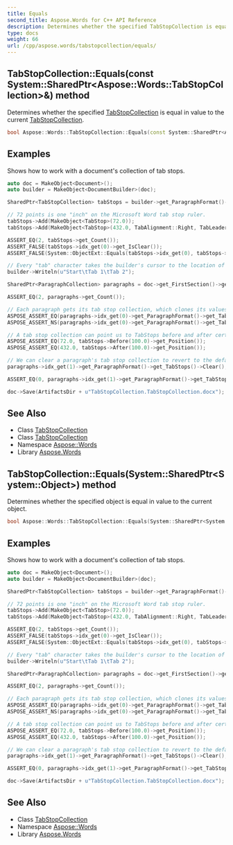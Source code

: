 ```yaml
---
title: Equals
second_title: Aspose.Words for C++ API Reference
description: Determines whether the specified TabStopCollection is equal in value to the current TabStopCollection.
type: docs
weight: 66
url: /cpp/aspose.words/tabstopcollection/equals/
---
```

## TabStopCollection::Equals(const System::SharedPtr\<Aspose::Words::TabStopCollection\>\&) method


Determines whether the specified [TabStopCollection](../) is equal in value to the current [TabStopCollection](../).

```cpp
bool Aspose::Words::TabStopCollection::Equals(const System::SharedPtr<Aspose::Words::TabStopCollection> &rhs)
```


## Examples



Shows how to work with a document's collection of tab stops. 
```cpp
auto doc = MakeObject<Document>();
auto builder = MakeObject<DocumentBuilder>(doc);

SharedPtr<TabStopCollection> tabStops = builder->get_ParagraphFormat()->get_TabStops();

// 72 points is one "inch" on the Microsoft Word tab stop ruler.
tabStops->Add(MakeObject<TabStop>(72.0));
tabStops->Add(MakeObject<TabStop>(432.0, TabAlignment::Right, TabLeader::Dashes));

ASSERT_EQ(2, tabStops->get_Count());
ASSERT_FALSE(tabStops->idx_get(0)->get_IsClear());
ASSERT_FALSE(System::ObjectExt::Equals(tabStops->idx_get(0), tabStops->idx_get(1)));

// Every "tab" character takes the builder's cursor to the location of the next tab stop.
builder->Writeln(u"Start\tTab 1\tTab 2");

SharedPtr<ParagraphCollection> paragraphs = doc->get_FirstSection()->get_Body()->get_Paragraphs();

ASSERT_EQ(2, paragraphs->get_Count());

// Each paragraph gets its tab stop collection, which clones its values from the document builder's tab stop collection.
ASPOSE_ASSERT_EQ(paragraphs->idx_get(0)->get_ParagraphFormat()->get_TabStops(), paragraphs->idx_get(1)->get_ParagraphFormat()->get_TabStops());
ASPOSE_ASSERT_NS(paragraphs->idx_get(0)->get_ParagraphFormat()->get_TabStops(), paragraphs->idx_get(1)->get_ParagraphFormat()->get_TabStops());

// A tab stop collection can point us to TabStops before and after certain positions.
ASPOSE_ASSERT_EQ(72.0, tabStops->Before(100.0)->get_Position());
ASPOSE_ASSERT_EQ(432.0, tabStops->After(100.0)->get_Position());

// We can clear a paragraph's tab stop collection to revert to the default tabbing behavior.
paragraphs->idx_get(1)->get_ParagraphFormat()->get_TabStops()->Clear();

ASSERT_EQ(0, paragraphs->idx_get(1)->get_ParagraphFormat()->get_TabStops()->get_Count());

doc->Save(ArtifactsDir + u"TabStopCollection.TabStopCollection.docx");
```

## See Also

* Class [TabStopCollection](../)
* Class [TabStopCollection](../)
* Namespace [Aspose::Words](../../)
* Library [Aspose.Words](../../../)
## TabStopCollection::Equals(System::SharedPtr\<System::Object\>) method


Determines whether the specified object is equal in value to the current object.

```cpp
bool Aspose::Words::TabStopCollection::Equals(System::SharedPtr<System::Object> obj) override
```


## Examples



Shows how to work with a document's collection of tab stops. 
```cpp
auto doc = MakeObject<Document>();
auto builder = MakeObject<DocumentBuilder>(doc);

SharedPtr<TabStopCollection> tabStops = builder->get_ParagraphFormat()->get_TabStops();

// 72 points is one "inch" on the Microsoft Word tab stop ruler.
tabStops->Add(MakeObject<TabStop>(72.0));
tabStops->Add(MakeObject<TabStop>(432.0, TabAlignment::Right, TabLeader::Dashes));

ASSERT_EQ(2, tabStops->get_Count());
ASSERT_FALSE(tabStops->idx_get(0)->get_IsClear());
ASSERT_FALSE(System::ObjectExt::Equals(tabStops->idx_get(0), tabStops->idx_get(1)));

// Every "tab" character takes the builder's cursor to the location of the next tab stop.
builder->Writeln(u"Start\tTab 1\tTab 2");

SharedPtr<ParagraphCollection> paragraphs = doc->get_FirstSection()->get_Body()->get_Paragraphs();

ASSERT_EQ(2, paragraphs->get_Count());

// Each paragraph gets its tab stop collection, which clones its values from the document builder's tab stop collection.
ASPOSE_ASSERT_EQ(paragraphs->idx_get(0)->get_ParagraphFormat()->get_TabStops(), paragraphs->idx_get(1)->get_ParagraphFormat()->get_TabStops());
ASPOSE_ASSERT_NS(paragraphs->idx_get(0)->get_ParagraphFormat()->get_TabStops(), paragraphs->idx_get(1)->get_ParagraphFormat()->get_TabStops());

// A tab stop collection can point us to TabStops before and after certain positions.
ASPOSE_ASSERT_EQ(72.0, tabStops->Before(100.0)->get_Position());
ASPOSE_ASSERT_EQ(432.0, tabStops->After(100.0)->get_Position());

// We can clear a paragraph's tab stop collection to revert to the default tabbing behavior.
paragraphs->idx_get(1)->get_ParagraphFormat()->get_TabStops()->Clear();

ASSERT_EQ(0, paragraphs->idx_get(1)->get_ParagraphFormat()->get_TabStops()->get_Count());

doc->Save(ArtifactsDir + u"TabStopCollection.TabStopCollection.docx");
```

## See Also

* Class [TabStopCollection](../)
* Namespace [Aspose::Words](../../)
* Library [Aspose.Words](../../../)
